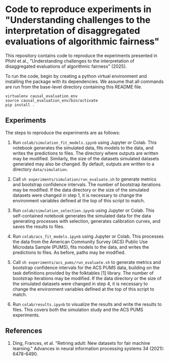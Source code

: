 # Code to reproduce experiments in "Understanding challenges to the interpretation of disaggregated evaluations of algorithmic fairness"

This repository contains code to reproduce the experiments presented in Pfohl et
al., "Understanding challenges to the interpretation of disaggregated
evaluations of algorithmic fairness" (2025).

To run the code, begin by creating a python virtual environment and installing
the package with its dependencies. We assume that all commands are run from the
base-level directory containing this README file.

```
virtualenv causal_evaluation_env
source causal_evaluation_env/bin/activate
pip install .
```

## Experiments
The steps to reproduce the experiments are as follows:

1.  Run `colab/simulation_fit_models.ipynb` using Jupyter or Colab. This
    notebook generates the simulated data, fits models to the data, and writes
    the predictions to files. The directory where outputs are written may be
    modified. Similarly, the size of the datasets simulated datasets generated
    may also be changed. By default, outputs are written to a directory
    `data/simulation`.

2.  Call `sh experiments/simulation/run_evaluate.sh` to generate metrics and
    bootstrap confidence intervals. The number of bootstrap iterations may be
    modified. If the data directory or the size of the simulated datasets were
    changed in step 1, it is necessary to change the environment variables
    defined at the top of this script to match.

3.  Run `colab/simulation_selection.ipynb` using Jupyter or Colab. This
    self-contained notebook generates the simulated data for the data generating
    processes with selection, generates calibration curves, and saves the
    results to files.

4.  Run `colab/acs_fit_models.ipynb` using Jupyter or Colab. This processes the
    data from the American Community Survey (ACS) Public Use Microdata Sample
    (PUMS), fits models to the data, and writes the predictions to files. As
    before, paths may be modified.

5.  Call `sh experiments/acs_pums/run_evaluate.sh` to generate metrics and
    bootstrap confidence intervals for the ACS PUMS data, building on the task
    definitions provided by the folktables [1] library. The number of bootstrap
    iterations may be modified. If the data directory or the size of the
    simulated datasets were changed in step 4, it is necessary to change the
    environment variables defined at the top of this script to match.

6.  Run `colab/results.ipynb` to visualize the results and write the results to
    files. This covers both the simulation study and the ACS PUMS experiments.

## References
1. Ding, Frances, et al. "Retiring adult: New datasets for fair machine learning." Advances in neural information processing systems 34 (2021): 6478-6490.